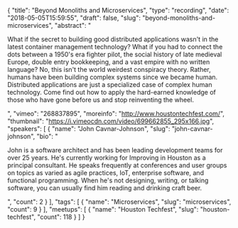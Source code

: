 {
  "title": "Beyond Monoliths and Microservices",
  "type": "recording",
  "date": "2018-05-05T15:59:55",
  "draft": false,
  "slug": "beyond-monoliths-and-microservices",
  "abstract": "<p>What if the secret to building good distributed applications wasn't in the latest container management technology? What if you had to connect the dots between a 1950's era fighter pilot, the social history of late medieval Europe, double entry bookkeeping, and a vast empire with no written language? No, this isn't the world weirdest conspiracy theory. Rather, humans have been building complex systems since we became human. Distributed applications are just a specialized case of complex human technology. Come find out how to apply the hard-earned knowledge of those who have gone before us and stop reinventing the wheel.</p>",
  "vimeo": "268837895",
  "moreinfo": "http://www.houstontechfest.com/",
  "thumbnail": "https://i.vimeocdn.com/video/699662855_295x166.jpg",
  "speakers": [
    {
      "name": "John Cavnar-Johnson",
      "slug": "john-cavnar-johnson",
      "bio": "<p>John is a software architect and has been leading development teams for over 25 years. He's currently working for Improving in Houston as a principal consultant. He speaks frequently at conferences and user groups on topics as varied as agile practices, IoT, enterprise software, and functional programming. When he's not designing, writing, or talking software, you can usually find him reading and drinking craft beer.</p>",
      "count": 2
    }
  ],
  "tags": [
    {
      "name": "Microservices",
      "slug": "microservices",
      "count": 9
    }
  ],
  "meetups": [
    {
      "name": "Houston Techfest",
      "slug": "houston-techfest",
      "count": 118
    }
  ]
}